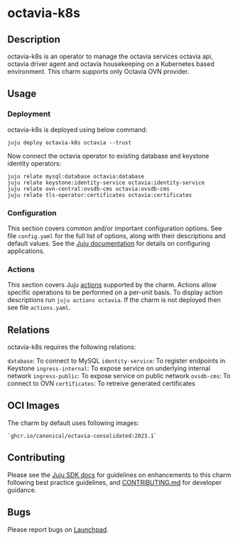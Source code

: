 # octavia-k8s

## Description

octavia-k8s is an operator to manage the octavia services octavia api,
octavia driver agent and octavia housekeeping on a Kubernetes based
environment. This charm supports only Octavia OVN provider.

## Usage

### Deployment

octavia-k8s is deployed using below command:

    juju deploy octavia-k8s octavia --trust

Now connect the octavia operator to existing database
and keystone identity operators:

    juju relate mysql:database octavia:database
    juju relate keystone:identity-service octavia:identity-service
    juju relate ovn-central:ovsdb-cms octavia:ovsdb-cms
    juju relate tls-operator:certificates octavia:certificates

### Configuration

This section covers common and/or important configuration options. See file
`config.yaml` for the full list of options, along with their descriptions and
default values. See the [Juju documentation][juju-docs-config-apps] for details
on configuring applications.

### Actions

This section covers Juju [actions][juju-docs-actions] supported by the charm.
Actions allow specific operations to be performed on a per-unit basis. To
display action descriptions run `juju actions octavia`. If the charm is not
deployed then see file `actions.yaml`.

## Relations

octavia-k8s requires the following relations:

`database`: To connect to MySQL
`identity-service`: To register endpoints in Keystone
`ingress-internal`: To expose service on underlying internal network
`ingress-public`: To expose service on public network
`ovsdb-cms`: To connect to OVN
`certificates`: To retreive generated certificates

## OCI Images

The charm by default uses following images:

    `ghcr.io/canonical/octavia-consolidated:2023.1`

## Contributing

Please see the [Juju SDK docs](https://juju.is/docs/sdk) for guidelines
on enhancements to this charm following best practice guidelines, and
[CONTRIBUTING.md](contributors-guide) for developer guidance.

## Bugs

Please report bugs on [Launchpad][lp-bugs-charm-octavia-k8s].

<!-- LINKS -->

[contributors-guide]: https://opendev.org/openstack/charm-octavia-k8s/src/branch/main/CONTRIBUTING.md
[juju-docs-actions]: https://jaas.ai/docs/actions
[juju-docs-config-apps]: https://juju.is/docs/configuring-applications
[lp-bugs-charm-octavia-k8s]: https://bugs.launchpad.net/charm-octavia-k8s/+filebug
